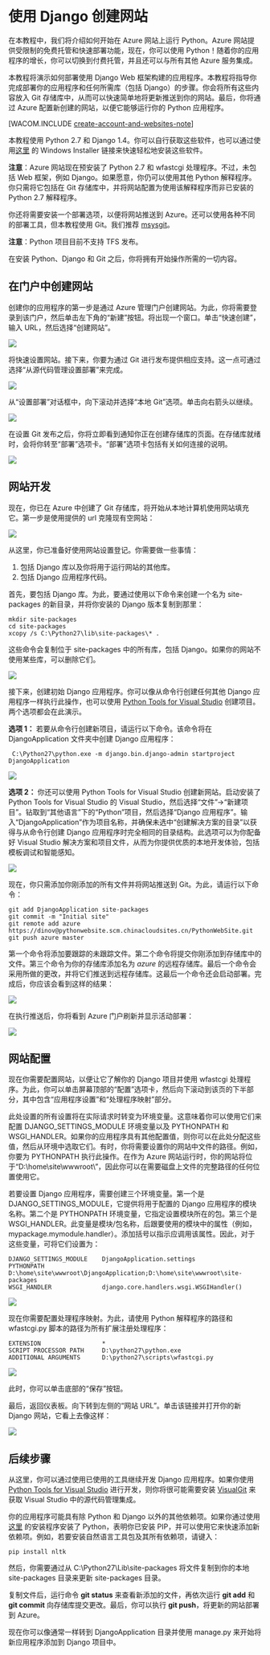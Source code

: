 ﻿<properties linkid="develop-python-web-site-with-django" urlDisplayName="Web Sites with Django" pageTitle="Python Web Sites with Django - Azure tutorial" metaKeywords="Azure django, django website" description="A tutorial that introduces you to running a Python web site on Azure." metaCanonical="" services="web-sites" documentationCenter="Python" title="Creating Web Sites with Django" authors="" solutions="" manager="" editor="" />
<tags ms.service="web-sites"
    ms.date="02/09/2015"
    wacn.date="04/11/2015"
    />

# 使用 Django 创建网站

在本教程中，我们将介绍如何开始在 Azure 网站上运行 Python。Azure 网站提供受限制的免费托管和快速部署功能，现在，你可以使用 Python！随着你的应用程序的增长，你可以切换到付费托管，并且还可以与所有其他 Azure 服务集成。

本教程将演示如何部署使用 Django Web 框架构建的应用程序。本教程将指导你完成部署你的应用程序和任何所需库（包括 Django）的步骤。你会将所有这些内容放入 Git 存储库中，从而可以快速简单地将更新推送到你的网站。最后，你将通过 Azure 配置新创建的网站，以便它能够运行你的 Python 应用程序。

[WACOM.INCLUDE [create-account-and-websites-note][create-account-and-websites-note]]

本教程使用 Python 2.7 和 Django 1.4。你可以自行获取这些软件，也可以通过使用[这里](/develop/python/) 的 Windows Installer 链接来快速轻松地安装这些软件。

**注意**：Azure 网站现在预安装了 Python 2.7 和 wfastcgi 处理程序。不过，未包括 Web 框架，例如 Django。如果愿意，你仍可以使用其他 Python 解释程序。你只需将它包括在 Git 存储库中，并将网站配置为使用该解释程序而非已安装的 Python 2.7 解释程序。

你还将需要安装一个部署选项，以便将网站推送到 Azure。还可以使用各种不同的部署工具，但本教程使用 Git。我们推荐 [msysgit][msysgit]。

**注意**：Python 项目目前不支持 TFS 发布。

在安装 Python、Django 和 Git 之后，你将拥有开始操作所需的一切内容。

## 在门户中创建网站

创建你的应用程序的第一步是通过 Azure 管理门户创建网站。为此，你将需要登录到该门户，然后单击左下角的“新建”按钮。将出现一个窗口。单击“快速创建”，输入 URL，然后选择“创建网站”。

![][0]

将快速设置网站。接下来，你要为通过 Git 进行发布提供相应支持。这一点可通过选择“从源代码管理设置部署”来完成。

![][1]

从“设置部署”对话框中，向下滚动并选择“本地 Git”选项。单击向右箭头以继续。

![][2]

在设置 Git 发布之后，你将立即看到通知你正在创建存储库的页面。在存储库就绪时，会将你转至“部署”选项卡。“部署”选项卡包括有关如何连接的说明。

![][3]

## 网站开发

现在，你已在 Azure 中创建了 Git 存储库，将开始从本地计算机使用网站填充它。第一步是使用提供的 url 克隆现有空网站：

![][4]

从这里，你已准备好使用网站设置登记。你需要做一些事情：

1.  包括 Django 库以及你将用于运行网站的其他库。
2.  包括 Django 应用程序代码。

首先，要包括 Django 库。为此，要通过使用以下命令来创建一个名为 site-packages 的新目录，并将你安装的 Django 版本复制到那里：

    mkdir site-packages
    cd site-packages
    xcopy /s C:\Python27\lib\site-packages\* .

这些命令会复制位于 site-packages 中的所有库，包括 Django。如果你的网站不使用某些库，可以删除它们。

![][5]

接下来，创建初始 Django 应用程序。你可以像从命令行创建任何其他 Django 应用程序一样执行此操作，也可以使用 [Python Tools for Visual Studio][Python Tools for Visual Studio] 创建项目。两个选项都会在此演示。

**选项 1：**
若要从命令行创建新项目，请运行以下命令。该命令将在 DjangoApplication 文件夹中创建 Django 应用程序：

     C:\Python27\python.exe -m django.bin.django-admin startproject DjangoApplication

![][6]

**选项 2：**
你还可以使用 Python Tools for Visual Studio 创建新网站。启动安装了 Python Tools for Visual Studio 的 Visual Studio，然后选择“文件”-&gt;“新建项目”。钻取到“其他语言”下的“Python”项目，然后选择“Django 应用程序”。输入“DjangoApplication”作为项目名称，并确保未选中“创建解决方案的目录”以获得与从命令行创建 Django 应用程序时完全相同的目录结构。此选项可以为你配备好 Visual Studio 解决方案和项目文件，从而为你提供优质的本地开发体验，包括模板调试和智能感知。

![][7]

现在，你只需添加你刚添加的所有文件并将网站推送到 Git。为此，请运行以下命令：

    git add DjangoApplication site-packages
    git commit -m "Initial site"
    git remote add azure https://dinov@pythonwebsite.scm.chinacloudsites.cn/PythonWebSite.git
    git push azure master

第一个命令将添加要跟踪的未跟踪文件。第二个命令将提交你刚添加到存储库中的文件。第三个命令为你的存储库添加名为 *azure* 的远程存储库。最后一个命令会采用所做的更改，并将它们推送到远程存储库。这最后一个命令还会启动部署。完成后，你应该会看到这样的结果：

![][8]

在执行推送后，你将看到 Azure 门户刷新并显示活动部署：

![][9]

## 网站配置

现在你需要配置网站，以便让它了解你的 Django 项目并使用 wfastcgi 处理程序。为此，你可以单击屏幕顶部的“配置”选项卡，然后向下滚动到该页的下半部分，其中包含“应用程序设置”和“处理程序映射”部分。

此处设置的所有设置将在实际请求时转变为环境变量。这意味着你可以使用它们来配置 DJANGO\_SETTINGS\_MODULE 环境变量以及 PYTHONPATH 和 WSGI\_HANDLER。如果你的应用程序具有其他配置值，则你可以在此处分配这些值，然后从环境中选取它们。有时，你将需要设置你的网站中文件的路径。例如，你要为 PYTHONPATH 执行此操作。在作为 Azure 网站运行时，你的网站将位于“D:\home\site\wwwroot\”，因此你可以在需要磁盘上文件的完整路径的任何位置使用它。

若要设置 Django 应用程序，需要创建三个环境变量。第一个是 DJANGO\_SETTINGS\_MODULE，它提供将用于配置的 Django 应用程序的模块名称。第二个是 PYTHONPATH 环境变量，它指定设置模块所在的包。第三个是 WSGI\_HANDLER。此变量是模块/包名称，后跟要使用的模块中的属性（例如，mypackage.mymodule.handler）。添加括号以指示应调用该属性。因此，对于这些变量，可将它们设置为：

    DJANGO_SETTINGS_MODULE    DjangoApplication.settings
    PYTHONPATH                D:\home\site\wwwroot\DjangoApplication;D:\home\site\wwwroot\site-packages
    WSGI_HANDLER              django.core.handlers.wsgi.WSGIHandler()

![][10]

现在你需要配置处理程序映射。为此，请使用 Python 解释程序的路径和 wfastcgi.py 脚本的路径为所有扩展注册处理程序：

    EXTENSION                 *
    SCRIPT PROCESSOR PATH     D:\python27\python.exe
    ADDITIONAL ARGUMENTS      D:\python27\scripts\wfastcgi.py

![][11]

此时，你可以单击底部的“保存”按钮。

最后，返回仪表板。向下转到左侧的“网站 URL”。单击该链接并打开你的新 Django 网站，它看上去像这样：

![][12]

## 后续步骤

从这里，你可以通过使用已使用的工具继续开发 Django 应用程序。如果你使用 [Python Tools for Visual Studio][Python Tools for Visual Studio] 进行开发，则你将很可能需要安装 [VisualGit][VisualGit] 来获取 Visual Studio 中的源代码管理集成。

你的应用程序可能具有除 Python 和 Django 以外的其他依赖项。如果你通过使用[这里](/develop/python) 的安装程序安装了 Python，表明你已安装 PIP，并可以使用它来快速添加新依赖项。例如，若要安装自然语言工具包及其所有依赖项，请键入：

    pip install nltk

然后，你需要通过从 C:\Python27\Lib\site-packages 将文件复制到你的本地 site-packages 目录来更新 site-packages 目录。

复制文件后，运行命令 **git status** 来查看新添加的文件，再依次运行 **git add** 和 **git commit** 向存储库提交更改。最后，你可以执行 **git push**，将更新的网站部署到 Azure。

现在你可以像通常一样转到 DjangoApplication 目录并使用 manage.py 来开始将新应用程序添加到 Django 项目中。

  [create-account-and-websites-note]: ../includes/create-account-and-websites-note.md
  [msysgit]: http://code.google.com/p/msysgit/
  [0]: ./media/web-sites-python-create-deploy-django-app/django-ws-003.png
  [1]: ./media/web-sites-python-create-deploy-django-app/django-ws-004.png
  [2]: ./media/web-sites-python-create-deploy-django-app/django-ws-005.png
  [3]: ./media/web-sites-python-create-deploy-django-app/django-ws-006.png
  [4]: ./media/web-sites-python-create-deploy-django-app/django-ws-007.png
  [5]: ./media/web-sites-python-create-deploy-django-app/django-ws-008.png
  [Python Tools for Visual Studio]: http://pytools.codeplex.com/
  [6]: ./media/web-sites-python-create-deploy-django-app/django-ws-010.png
  [7]: ./media/web-sites-python-create-deploy-django-app/django-ws-011.png
  [8]: ./media/web-sites-python-create-deploy-django-app/django-ws-013.png
  [9]: ./media/web-sites-python-create-deploy-django-app/django-ws-014.png
  [10]: ./media/web-sites-python-create-deploy-django-app/django-ws-015.png
  [11]: ./media/web-sites-python-create-deploy-django-app/django-ws-016.png
  [12]: ./media/web-sites-python-create-deploy-django-app/django-ws-017.png
  [VisualGit]: http://code.google.com/p/visualgit/

